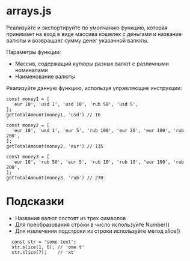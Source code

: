 # arrays.js #
Реализуйте и экспортируйте по умолчанию функцию, которая принимает на вход в виде массива кошелек с деньгами и название валюты и возвращает сумму денег указанной валюты.

Параметры функции:

- Массив, содержащий купюры разных валют с различными номиналами  
- Наименование валюты

Реализуйте данную функцию, используя управляющие инструкции:

```
const money1 = [
  'eur 10', 'usd 1', 'usd 10', 'rub 50', 'usd 5',
];
getTotalAmount(money1, 'usd') // 16
 
const money2 = [
  'eur 10', 'usd 1', 'eur 5', 'rub 100', 'eur 20', 'eur 100', 'rub 200',
];
getTotalAmount(money2, 'eur') // 135
 
const money3 = [
  'eur 10', 'rub 50', 'eur 5', 'rub 10', 'rub 10', 'eur 100', 'rub 200',
];
getTotalAmount(money3, 'rub') // 270
```

# Подсказки #
- Названия валют состоят из трех символов  
- Для преобразования строки в число используйте Number()  
- Для извлечения подстроки из строки используйте метод slice()  

```
  const str = 'some text';
  str.slice(1, 6); // 'ome t'
  str.slice(7);    // 'xt'
```
